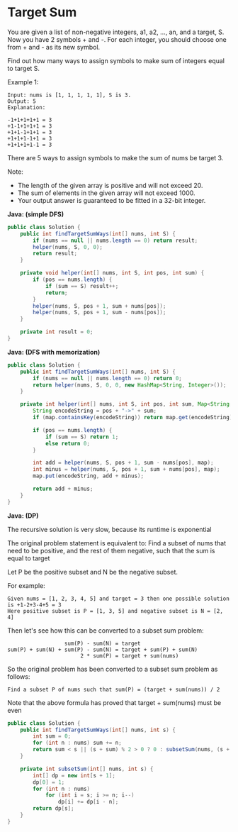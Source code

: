 # Target Sum

You are given a list of non-negative integers, a1, a2, ..., an, and a target, S.
Now you have 2 symbols + and -.
For each integer, you should choose one from + and - as its new symbol.

Find out how many ways to assign symbols to make sum of integers equal to target S.

Example 1:

    Input: nums is [1, 1, 1, 1, 1], S is 3.
    Output: 5
    Explanation:

    -1+1+1+1+1 = 3
    +1-1+1+1+1 = 3
    +1+1-1+1+1 = 3
    +1+1+1-1+1 = 3
    +1+1+1+1-1 = 3

There are 5 ways to assign symbols to make the sum of nums be target 3.

Note:

- The length of the given array is positive and will not exceed 20.
- The sum of elements in the given array will not exceed 1000.
- Your output answer is guaranteed to be fitted in a 32-bit integer.

**Java: (simple DFS)**
```java
public class Solution {
    public int findTargetSumWays(int[] nums, int S) {
        if (nums == null || nums.length == 0) return result;
        helper(nums, S, 0, 0);
        return result;
    }

    private void helper(int[] nums, int S, int pos, int sum) {
        if (pos == nums.length) {
            if (sum == S) result++;
            return;
        }
        helper(nums, S, pos + 1, sum + nums[pos]);
        helper(nums, S, pos + 1, sum - nums[pos]);
    }

    private int result = 0;
}
```

**Java: (DFS with memorization)**
```java
public class Solution {
    public int findTargetSumWays(int[] nums, int S) {
        if (nums == null || nums.length == 0) return 0;
        return helper(nums, S, 0, 0, new HashMap<String, Integer>());
    }

    private int helper(int[] nums, int S, int pos, int sum, Map<String, Integer> map) {
        String encodeString = pos + "->" + sum;
        if (map.containsKey(encodeString)) return map.get(encodeString);

        if (pos == nums.length) {
            if (sum == S) return 1;
            else return 0;
        }

        int add = helper(nums, S, pos + 1, sum - nums[pos], map);
        int minus = helper(nums, S, pos + 1, sum + nums[pos], map);
        map.put(encodeString, add + minus);

        return add + minus;
    }
}
```

**Java: (DP)**

The recursive solution is very slow, because its runtime is exponential

The original problem statement is equivalent to:
Find a subset of nums that need to be positive, and the rest of them negative, such that the sum is equal to target

Let P be the positive subset and N be the negative subset.

For example:

    Given nums = [1, 2, 3, 4, 5] and target = 3 then one possible solution is +1-2+3-4+5 = 3
    Here positive subset is P = [1, 3, 5] and negative subset is N = [2, 4]

Then let's see how this can be converted to a subset sum problem:

                      sum(P) - sum(N) = target
    sum(P) + sum(N) + sum(P) - sum(N) = target + sum(P) + sum(N)
                           2 * sum(P) = target + sum(nums)

So the original problem has been converted to a subset sum problem as follows:

    Find a subset P of nums such that sum(P) = (target + sum(nums)) / 2

Note that the above formula has proved that target + sum(nums) must be even

```java
public class Solution {
    public int findTargetSumWays(int[] nums, int s) {
        int sum = 0;
        for (int n : nums) sum += n;
        return sum < s || (s + sum) % 2 > 0 ? 0 : subsetSum(nums, (s + sum) >>> 1);
    }

    private int subsetSum(int[] nums, int s) {
        int[] dp = new int[s + 1];
        dp[0] = 1;
        for (int n : nums)
            for (int i = s; i >= n; i--)
                dp[i] += dp[i - n];
        return dp[s];
    }
}
```

